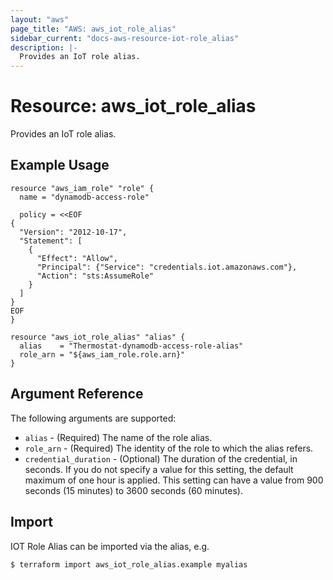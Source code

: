 ```yaml
---
layout: "aws"
page_title: "AWS: aws_iot_role_alias"
sidebar_current: "docs-aws-resource-iot-role_alias"
description: |-
  Provides an IoT role alias.
---
```


# Resource: aws_iot_role_alias

Provides an IoT role alias.

## Example Usage

```hcl
resource "aws_iam_role" "role" {
  name = "dynamodb-access-role"

  policy = <<EOF
{
  "Version": "2012-10-17",
  "Statement": [
    {
      "Effect": "Allow",
      "Principal": {"Service": "credentials.iot.amazonaws.com"},
      "Action": "sts:AssumeRole"
    }
  ]
}
EOF
}

resource "aws_iot_role_alias" "alias" {
  alias    = "Thermostat-dynamodb-access-role-alias"
  role_arn = "${aws_iam_role.role.arn}"
}
```

## Argument Reference

The following arguments are supported:

* `alias` - (Required) The name of the role alias.
* `role_arn` - (Required) The identity of the role to which the alias refers.
* `credential_duration` - (Optional) The duration of the credential, in seconds. If you do not specify a value for this setting, the default maximum of one hour is applied. This setting can have a value from 900 seconds (15 minutes) to 3600 seconds (60 minutes).

## Import

IOT Role Alias can be imported via the alias, e.g.

```sh
$ terraform import aws_iot_role_alias.example myalias
```

